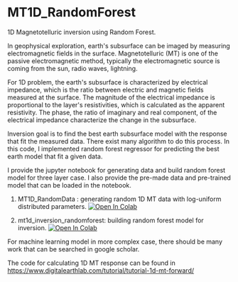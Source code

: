 # MT1D_RandomForest

1D Magnetotelluric inversion using Random Forest.

In geophysical exploration, earth's subsurface can be imaged by measuring electromagnetic fields in the surface.
Magnetotelluric (MT) is one of the passive electromagnetic method, typically the electromagnetic source is coming from the sun, radio waves, lightning.

For 1D problem, the earth's subsurface is characterized by electrical impedance, which is the ratio between electric and magnetic fields measured at the surface.
The magnitude of the electrical impedance is proportional to the layer's resistivities, which is calculated as the apparent resistivity.
The phase, the ratio of imaginary and real component, of the electrical impedance characterize the change in the subsurface.

Inversion goal is to find the best earth subsurface model with the response that fit the measured data. There exist many algorithm to do this process.
In this code, I implemented random forest regressor for predicting the best earth model that fit a given data. 

I provide the jupyter notebook for generating data and build random forest model for three layer case. I also provide the pre-made data and pre-trained model that can be loaded in the notebook.

1. MT1D_RandomData : generating random 1D MT data with log-uniform distributed parameters. [![Open In Colab](https://colab.research.google.com/assets/colab-badge.svg)](https://colab.research.google.com/github/DHSaputera/MT1D_RandomForest/blob/main/MT1D_RandomData.ipynb)

2. mt1d_inversion_randomforest: building random forest model for inversion. [![Open In Colab](https://colab.research.google.com/assets/colab-badge.svg)](https://colab.research.google.com/github/DHSaputera/MT1D_RandomForest/blob/main/MT1D_inversion_randomforest.ipynb)

For machine learning model in more complex case, there should be many work that can be searched in google scholar.

The code for calculating 1D MT response can be found in https://www.digitalearthlab.com/tutorial/tutorial-1d-mt-forward/
